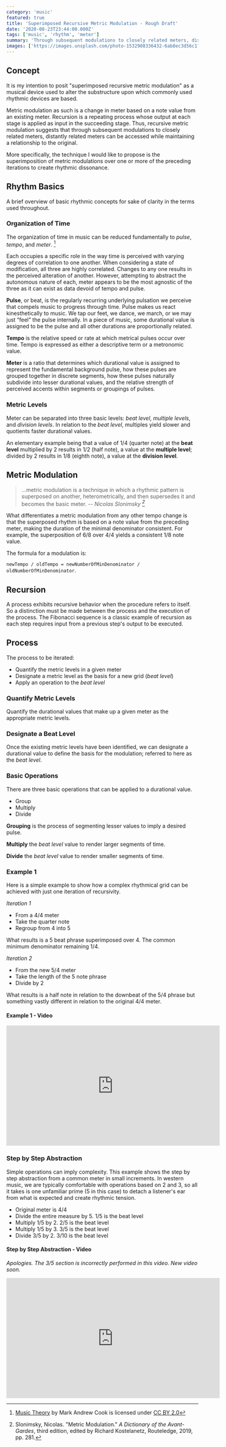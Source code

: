 ```yaml
---
category: 'music'
featured: true
title: 'Superimposed Recursive Metric Modulation - Rough Draft'
date: '2020-08-23T23:44:00.000Z'
tags: ['music', 'rhythm', 'meter']
summary: 'Through subsequent modulations to closely related meters, distantly related meters can be accessed while maintaining a relationship to the original.'
images: ['https://images.unsplash.com/photo-1532908336432-6ab8ec3d56c1?ixid=eyJhcHBfaWQiOjEyMDd9&auto=format&w=1600&q=80']
---
```


## Concept

It is my intention to posit "superimposed recursive metric modulation" as a musical device used to alter the substructure upon which commonly used rhythmic devices are based.

Metric modulation as such is a change in meter based on a note value from an existing meter. Recursion is a repeating process whose output at each stage is applied as input in the succeeding stage. Thus, recursive metric modulation suggests that through subsequent modulations to closely related meters, distantly related meters can be accessed while maintaining a relationship to the original.

More specifically, the technique I would like to propose is the superimposition of metric modulations over one or more of the preceding iterations to create rhythmic dissonance.

## Rhythm Basics

A brief overview of basic rhythmic concepts for sake of clarity in the terms used throughout.

### Organization of Time

The organization of time in music can be reduced fundamentally to _pulse_, _tempo_, and _meter_. [^1]

Each occupies a specific role in the way time is perceived with varying degrees of correlation to one another. When considering a state of modification, all three are highly correlated. Changes to any one results in the perceived alteration of another. However, attempting to abstract the autonomous nature of each, meter appears to be the most agnostic of the three as it can exist as data devoid of tempo and pulse.

**Pulse**, or beat, is the regularly recurring underlying pulsation we perceive that compels music to progress through time. Pulse makes us react kinesthetically to music. We tap our feet, we dance, we march, or we may just “feel” the pulse internally. In a piece of music, some durational value is assigned to be the pulse and all other durations are proportionally related.

**Tempo** is the relative speed or rate at which metrical pulses occur over time. Tempo is expressed as either a descriptive term or a metronomic value.

**Meter** is a ratio that determines which durational value is assigned to represent the fundamental background pulse, how these pulses are grouped together in discrete segments, how these pulses naturally subdivide into lesser durational values, and the relative strength of perceived accents within segments or groupings of pulses.

### Metric Levels

Meter can be separated into three basic levels: _beat level_, _multiple levels_, and _division levels_. In relation to the _beat level_, multiples yield slower and quotients faster durational values.

An elementary example being that a value of 1/4 (quarter note) at the **beat level** multiplied by 2 results in 1/2 (half note), a value at the **multiple level**; divided by 2 results in 1/8 (eighth note), a value at the **division level**.

## Metric Modulation

> ...metric modulation is a technique in which a rhythmic pattern is superposed on another, heterometrically, and then supersedes it and becomes the basic meter.
> <cite>-- Nicolas Slonimsky [^2]</cite>

What differentiates a metric modulation from any other tempo change is that the superposed rhythm is based on a note value from the preceding meter, making the duration of the minimal denominator consistent. For example, the superposition of 6/8 over 4/4 yields a consistent 1/8 note value.

The formula for a modulation is:

`newTempo / oldTempo = newNumberOfMinDenominator / oldNumberOfMinDenominator`.

## Recursion

A process exhibits recursive behavior when the procedure refers to itself. So a distinction must be made between the process and the execution of the process. The Fibonacci sequence is a classic example of recursion as each step requires input from a previous step's output to be executed.

## Process

The process to be iterated:

- Quantify the metric levels in a given meter
- Designate a metric level as the basis for a new grid (_beat level_)
- Apply an operation to the _beat level_

### Quantify Metric Levels

Quantify the durational values that make up a given meter as the appropriate metric levels.

### Designate a Beat Level

Once the existing metric levels have been identified, we can designate a durational value to define the basis for the modulation; referred to here as the _beat level_.

### Basic Operations

There are three basic operations that can be applied to a durational value.

- Group
- Multiply
- Divide

**Grouping** is the process of segmenting lesser values to imply a desired pulse.

**Multiply** the _beat level_ value to render larger segments of time.

**Divide** the _beat level_ value to render smaller segments of time.

### Example 1

Here is a simple example to show how a complex rhythmical grid can be achieved with just one iteration of recursivity.

_Iteration 1_

- From a 4/4 meter
- Take the quarter note
- Regroup from 4 into 5

What results is a 5 beat phrase superimposed over 4. The common minimum denominator remaining 1/4.

_Iteration 2_

- From the new 5/4 meter
- Take the length of the 5 note phrase
- Divide by 2

What results is a half note in relation to the downbeat of the 5/4 phrase but something vastly different in relation to the original 4/4 meter.

#### Example 1 - Video

<iframe width="560" height="315" src="https://www.youtube-nocookie.com/embed/wlntlvO6x6g" frameborder="0" allow="accelerometer; autoplay; encrypted-media; gyroscope; picture-in-picture" allowfullscreen></iframe>

### Step by Step Abstraction

Simple operations can imply complexity. This example shows the step by step abstraction from a common meter in small increments. In western music, we are typically comfortable with operations based on 2 and 3, so all it takes is one unfamiliar prime (5 in this case) to detach a listener's ear from what is expected and create rhythmic tension.

- Original meter is 4/4
- Divide the entire measure by 5. 1/5 is the beat level
- Multiply 1/5 by 2. 2/5 is the beat level
- Multiply 1/5 by 3. 3/5 is the beat level
- Divide 3/5 by 2. 3/10 is the beat level

#### Step by Step Abstraction - Video

_Apologies. The 3/5 section is incorrectly performed in this video. New video soon._

<iframe width="560" height="315" src="https://www.youtube-nocookie.com/embed/0Ym9WgisuBw" frameborder="0" allow="accelerometer; autoplay; encrypted-media; gyroscope; picture-in-picture" allowfullscreen></iframe>

<!-- Footnotes -->

[^1]: [Music Theory](https://2012books.lardbucket.org/books/music-theory/index.html) by Mark Andrew Cook is licensed under [CC BY 2.0](https://creativecommons.org/licenses/by/2.0/)
[^2]: Slonimsky, Nicolas. "Metric Modulation." _A Dictionary of the Avant-Gardes_, third edition, edited by Richard Kostelanetz, Routeledge, 2019, pp. 281.
